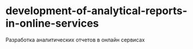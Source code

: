# development-of-analytical-reports-in-online-services
Разработка аналитических отчетов  в онлайн сервисах
